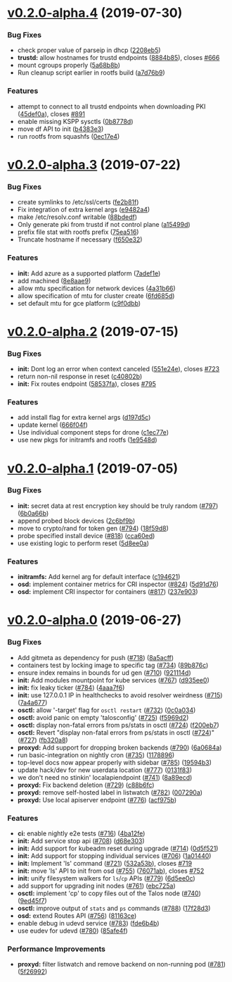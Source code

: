 # [v0.2.0-alpha.4](https://github.com/talos-systems/talos/compare/v0.2.0-alpha.3...v0.2.0-alpha.4) (2019-07-30)


### Bug Fixes

* check proper value of parseip in dhcp ([2208eb5](https://github.com/talos-systems/talos/commit/2208eb5))
* **trustd:** allow hostnames for trustd endpoints ([8884b85](https://github.com/talos-systems/talos/commit/8884b85)), closes [#666](https://github.com/talos-systems/talos/issues/666)
* mount cgroups properly ([5a68b8b](https://github.com/talos-systems/talos/commit/5a68b8b))
* Run cleanup script earlier in rootfs build ([a7d76b9](https://github.com/talos-systems/talos/commit/a7d76b9))


### Features

* attempt to connect to all trustd endpoints when downloading PKI ([45def0a](https://github.com/talos-systems/talos/commit/45def0a)), closes [#891](https://github.com/talos-systems/talos/issues/891)
* enable missing KSPP sysctls ([0b8778d](https://github.com/talos-systems/talos/commit/0b8778d))
* move df API to init ([b4383e3](https://github.com/talos-systems/talos/commit/b4383e3))
* run rootfs from squashfs ([0ec17e4](https://github.com/talos-systems/talos/commit/0ec17e4))



# [v0.2.0-alpha.3](https://github.com/talos-systems/talos/compare/v0.2.0-alpha.2...v0.2.0-alpha.3) (2019-07-22)


### Bug Fixes

* create symlinks to /etc/ssl/certs ([fe2b81f](https://github.com/talos-systems/talos/commit/fe2b81f))
* Fix integration of extra kernel args ([e9482a4](https://github.com/talos-systems/talos/commit/e9482a4))
* make /etc/resolv.conf writable ([88bdedf](https://github.com/talos-systems/talos/commit/88bdedf))
* Only generate pki from trustd if not control plane ([a15499d](https://github.com/talos-systems/talos/commit/a15499d))
* prefix file stat with rootfs prefix ([75ea516](https://github.com/talos-systems/talos/commit/75ea516))
* Truncate hostname if necessary ([f650e32](https://github.com/talos-systems/talos/commit/f650e32))


### Features

* **init:** Add azure as a supported platform ([7adef1e](https://github.com/talos-systems/talos/commit/7adef1e))
* add machined ([8e8aae9](https://github.com/talos-systems/talos/commit/8e8aae9))
* allow mtu specification for network devices ([4a31b66](https://github.com/talos-systems/talos/commit/4a31b66))
* allow specification of mtu for cluster create ([6fd685d](https://github.com/talos-systems/talos/commit/6fd685d))
* set default mtu for gce platform ([c9f0dbb](https://github.com/talos-systems/talos/commit/c9f0dbb))



# [v0.2.0-alpha.2](https://github.com/talos-systems/talos/compare/v0.2.0-alpha.1...v0.2.0-alpha.2) (2019-07-15)


### Bug Fixes

* **init:** Dont log an error when context canceled ([551e24e](https://github.com/talos-systems/talos/commit/551e24e)), closes [#723](https://github.com/talos-systems/talos/issues/723)
* return non-nil response in reset ([c40802b](https://github.com/talos-systems/talos/commit/c40802b))
* **init:** Fix routes endpoint ([58537fa](https://github.com/talos-systems/talos/commit/58537fa)), closes [#795](https://github.com/talos-systems/talos/issues/795)


### Features

* add install flag for extra kernel args ([d197d5c](https://github.com/talos-systems/talos/commit/d197d5c))
* update kernel ([666f04f](https://github.com/talos-systems/talos/commit/666f04f))
* Use individual component steps for drone ([c1ec77e](https://github.com/talos-systems/talos/commit/c1ec77e))
* use new pkgs for initramfs and rootfs ([1e9548d](https://github.com/talos-systems/talos/commit/1e9548d))



# [v0.2.0-alpha.1](https://github.com/talos-systems/talos/compare/v0.2.0-alpha.0...v0.2.0-alpha.1) (2019-07-05)


### Bug Fixes

* **init:** secret data at rest encryption key should be truly random ([#797](https://github.com/talos-systems/talos/issues/797)) ([6b0a66b](https://github.com/talos-systems/talos/commit/6b0a66b))
* append probed block devices ([2c6bf9b](https://github.com/talos-systems/talos/commit/2c6bf9b))
* move to crypto/rand for token gen ([#794](https://github.com/talos-systems/talos/issues/794)) ([18f59d8](https://github.com/talos-systems/talos/commit/18f59d8))
* probe specified install device ([#818](https://github.com/talos-systems/talos/issues/818)) ([cca60ed](https://github.com/talos-systems/talos/commit/cca60ed))
* use existing logic to perform reset ([5d8ee0a](https://github.com/talos-systems/talos/commit/5d8ee0a))


### Features

* **initramfs:** Add kernel arg for default interface ([c194621](https://github.com/talos-systems/talos/commit/c194621))
* **osd:** implement container metrics for CRI inspector ([#824](https://github.com/talos-systems/talos/issues/824)) ([5d91d76](https://github.com/talos-systems/talos/commit/5d91d76))
* **osd:** implement CRI inspector for containers ([#817](https://github.com/talos-systems/talos/issues/817)) ([237e903](https://github.com/talos-systems/talos/commit/237e903))



# [v0.2.0-alpha.0](https://github.com/talos-systems/talos/compare/v0.1.0-alpha.28...v0.2.0-alpha.0) (2019-06-27)


### Bug Fixes

* Add gitmeta as dependency for push ([#718](https://github.com/talos-systems/talos/issues/718)) ([8a5acff](https://github.com/talos-systems/talos/commit/8a5acff))
* containers test by locking image to specific tag ([#734](https://github.com/talos-systems/talos/issues/734)) ([89b876c](https://github.com/talos-systems/talos/commit/89b876c))
* ensure index remains in bounds for ud gen ([#710](https://github.com/talos-systems/talos/issues/710)) ([921114d](https://github.com/talos-systems/talos/commit/921114d))
* **init:** Add modules mountpoint for kube services ([#767](https://github.com/talos-systems/talos/issues/767)) ([d935ee0](https://github.com/talos-systems/talos/commit/d935ee0))
* **init:** fix leaky ticker ([#784](https://github.com/talos-systems/talos/issues/784)) ([4aaa7f6](https://github.com/talos-systems/talos/commit/4aaa7f6))
* **init:** use 127.0.0.1 IP in healthchecks to avoid resolver weirdness ([#715](https://github.com/talos-systems/talos/issues/715)) ([7a4a677](https://github.com/talos-systems/talos/commit/7a4a677))
* **osctl:** allow '-target' flag for `osctl restart` ([#732](https://github.com/talos-systems/talos/issues/732)) ([0c0a034](https://github.com/talos-systems/talos/commit/0c0a034))
* **osctl:** avoid panic on empty 'talosconfig' ([#725](https://github.com/talos-systems/talos/issues/725)) ([f5969d2](https://github.com/talos-systems/talos/commit/f5969d2))
* **osctl:** display non-fatal errors from ps/stats in osctl ([#724](https://github.com/talos-systems/talos/issues/724)) ([f200eb7](https://github.com/talos-systems/talos/commit/f200eb7))
* **osctl:** Revert "display non-fatal errors from ps/stats in osctl ([#724](https://github.com/talos-systems/talos/issues/724))" ([#727](https://github.com/talos-systems/talos/issues/727)) ([fb320a8](https://github.com/talos-systems/talos/commit/fb320a8))
* **proxyd:** Add support for dropping broken backends ([#790](https://github.com/talos-systems/talos/issues/790)) ([6a0684a](https://github.com/talos-systems/talos/commit/6a0684a))
* run basic-integration on nightly cron ([#735](https://github.com/talos-systems/talos/issues/735)) ([1178896](https://github.com/talos-systems/talos/commit/1178896))
* top-level docs now appear properly with sidebar ([#785](https://github.com/talos-systems/talos/issues/785)) ([19594b3](https://github.com/talos-systems/talos/commit/19594b3))
* update hack/dev for new userdata location ([#777](https://github.com/talos-systems/talos/issues/777)) ([0131f83](https://github.com/talos-systems/talos/commit/0131f83))
* we don't need no stinkin' localapiendpoint ([#741](https://github.com/talos-systems/talos/issues/741)) ([8a89ecd](https://github.com/talos-systems/talos/commit/8a89ecd))
* **proxyd:** Fix backend deletion ([#729](https://github.com/talos-systems/talos/issues/729)) ([c88b6fc](https://github.com/talos-systems/talos/commit/c88b6fc))
* **proxyd:** remove self-hosted label in listwatch ([#782](https://github.com/talos-systems/talos/issues/782)) ([007290a](https://github.com/talos-systems/talos/commit/007290a))
* **proxyd:** Use local apiserver endpoint ([#776](https://github.com/talos-systems/talos/issues/776)) ([acf975b](https://github.com/talos-systems/talos/commit/acf975b))


### Features

* **ci:** enable nightly e2e tests ([#716](https://github.com/talos-systems/talos/issues/716)) ([4ba12fe](https://github.com/talos-systems/talos/commit/4ba12fe))
* **init:** Add service stop api ([#708](https://github.com/talos-systems/talos/issues/708)) ([d68e303](https://github.com/talos-systems/talos/commit/d68e303))
* **init:** Add support for kubeadm reset during upgrade ([#714](https://github.com/talos-systems/talos/issues/714)) ([0d5f521](https://github.com/talos-systems/talos/commit/0d5f521))
* **init:** Add support for stopping individual services ([#706](https://github.com/talos-systems/talos/issues/706)) ([1a01440](https://github.com/talos-systems/talos/commit/1a01440))
* **init:** Implement 'ls' command ([#721](https://github.com/talos-systems/talos/issues/721)) ([532a53b](https://github.com/talos-systems/talos/commit/532a53b)), closes [#719](https://github.com/talos-systems/talos/issues/719)
* **init:** move 'ls' API to init from osd ([#755](https://github.com/talos-systems/talos/issues/755)) ([76071ab](https://github.com/talos-systems/talos/commit/76071ab)), closes [#752](https://github.com/talos-systems/talos/issues/752)
* **init:** unify filesystem walkers for `ls`/`cp` APIs ([#779](https://github.com/talos-systems/talos/issues/779)) ([6d5ee0c](https://github.com/talos-systems/talos/commit/6d5ee0c))
* add support for upgrading init nodes ([#761](https://github.com/talos-systems/talos/issues/761)) ([ebc725a](https://github.com/talos-systems/talos/commit/ebc725a))
* **osctl:** implement 'cp' to copy files out of the Talos node ([#740](https://github.com/talos-systems/talos/issues/740)) ([9ed45f7](https://github.com/talos-systems/talos/commit/9ed45f7))
* **osctl:** improve output of `stats` and `ps` commands ([#788](https://github.com/talos-systems/talos/issues/788)) ([17f28d3](https://github.com/talos-systems/talos/commit/17f28d3))
* **osd:** extend Routes API ([#756](https://github.com/talos-systems/talos/issues/756)) ([81163ce](https://github.com/talos-systems/talos/commit/81163ce))
* enable debug in udevd service ([#783](https://github.com/talos-systems/talos/issues/783)) ([fde6b4b](https://github.com/talos-systems/talos/commit/fde6b4b))
* use eudev for udevd ([#780](https://github.com/talos-systems/talos/issues/780)) ([85afe4f](https://github.com/talos-systems/talos/commit/85afe4f))


### Performance Improvements

* **proxyd:** filter listwatch and remove backend on non-running pod ([#781](https://github.com/talos-systems/talos/issues/781)) ([5f26992](https://github.com/talos-systems/talos/commit/5f26992))
